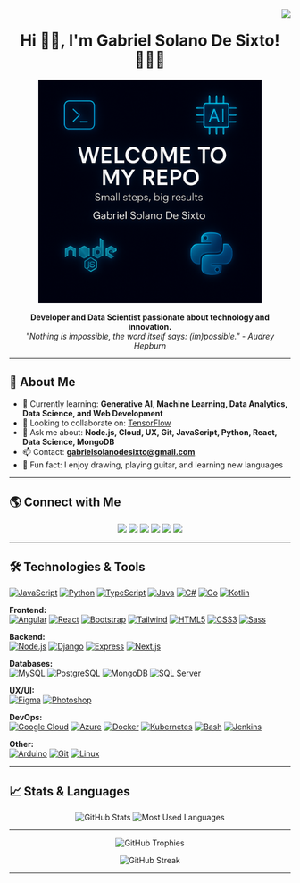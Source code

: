 <img align="right" src="https://komarev.com/ghpvc/?username=GabrielDeSixto&color=green">

<h1 align="center">Hi 👋🏼, I'm Gabriel Solano De Sixto! 👨🏽‍💻</h1>
<p align="center">
  <img src="./Welcome.png" width="400px">
</p>
<p align="center">
  <b>Developer and Data Scientist passionate about technology and innovation.</b><br>
  <i>"Nothing is impossible, the word itself says: (im)possible." - Audrey Hepburn</i>
</p>

---

## 🚀 About Me

- 🌱 Currently learning: **Generative AI, Machine Learning, Data Analytics, Data Science, and Web Development**
- 👯 Looking to collaborate on: [TensorFlow](https://github.com/tensorflow/tensorflow)
- 💬 Ask me about: **Node.js, Cloud, UX, Git, JavaScript, Python, React, Data Science, MongoDB**
- 📫 Contact: **gabrielsolanodesixto@gmail.com**
- 🎸 Fun fact: I enjoy drawing, playing guitar, and learning new languages

---

## 🌎 Connect with Me

<p align="center">
  <a href="https://github.com/GabrielDeSixto"><img src="https://img.shields.io/badge/GitHub-181717.svg?&style=for-the-badge&logo=github&logoColor=white"></a>
  <a href="https://www.linkedin.com/in/gabriel-solano-de-sixto/"><img src="https://img.shields.io/badge/LinkedIn-0077B5.svg?&style=for-the-badge&logo=linkedin&logoColor=white"></a>
  <a href = "mailto:gabrielsolanodesixto@gmail.com"><img src="https://img.shields.io/badge/Gmail-D14836?style=for-the-badge&logo=gmail&logoColor=white"></a>
  <a href="https://www.kaggle.com/gabrielsolanodsixto"><img src="https://img.shields.io/badge/Kaggle-20BEFF?style=for-the-badge&logo=Kaggle&logoColor=white"></a>
  <a href="https://www.instagram.com/gabriel_de_sixto/"><img src="https://img.shields.io/badge/Instagram-E4405F?style=for-the-badge&logo=instagram&logoColor=white"></a>
  <a href="https://www.facebook.com/profile.php?id=100069997478418"><img src="https://img.shields.io/badge/Facebook-1877F2?style=for-the-badge&logo=facebook&logoColor=white"></a>
</p>

---

## 🛠️ Technologies & Tools

[![JavaScript](https://img.shields.io/badge/-JavaScript-F7DF1E?style=flat&logo=javascript&logoColor=black)](https://developer.mozilla.org/en-US/docs/Web/JavaScript)
[![Python](https://img.shields.io/badge/-Python-3776AB?style=flat&logo=python&logoColor=white)](https://www.python.org/)
[![TypeScript](https://img.shields.io/badge/-TypeScript-3178C6?style=flat&logo=typescript&logoColor=white)](https://www.typescriptlang.org/)
[![Java](https://img.shields.io/badge/-Java-007396?style=flat&logo=java&logoColor=white)](https://www.java.com/)
[![C#](https://img.shields.io/badge/-C%23-239120?style=flat&logo=c-sharp&logoColor=white)](https://docs.microsoft.com/en-us/dotnet/csharp/)
[![Go](https://img.shields.io/badge/-Go-00ADD8?style=flat&logo=go&logoColor=white)](https://golang.org/)
[![Kotlin](https://img.shields.io/badge/-Kotlin-0095D5?style=flat&logo=kotlin&logoColor=white)](https://kotlinlang.org/)

**Frontend:**  
[![Angular](https://img.shields.io/badge/-Angular-DD0031?style=flat&logo=angular&logoColor=white)](https://angular.io/)
[![React](https://img.shields.io/badge/-React-61DAFB?style=flat&logo=react&logoColor=black)](https://reactjs.org/)
[![Bootstrap](https://img.shields.io/badge/-Bootstrap-7952B3?style=flat&logo=bootstrap&logoColor=white)](https://getbootstrap.com/)
[![Tailwind](https://img.shields.io/badge/-TailwindCSS-06B6D4?style=flat&logo=tailwindcss&logoColor=white)](https://tailwindcss.com/)
[![HTML5](https://img.shields.io/badge/-HTML5-E34F26?style=flat&logo=html5&logoColor=white)](https://developer.mozilla.org/en-US/docs/Web/Guide/HTML/HTML5)
[![CSS3](https://img.shields.io/badge/-CSS3-1572B6?style=flat&logo=css3&logoColor=white)](https://developer.mozilla.org/en-US/docs/Web/CSS)
[![Sass](https://img.shields.io/badge/-Sass-CC6699?style=flat&logo=sass&logoColor=white)](https://sass-lang.com/)

**Backend:**  
[![Node.js](https://img.shields.io/badge/-Node.js-339933?style=flat&logo=node.js&logoColor=white)](https://nodejs.org/)
[![Django](https://img.shields.io/badge/-Django-092E20?style=flat&logo=django&logoColor=white)](https://www.djangoproject.com/)
[![Express](https://img.shields.io/badge/-Express-000000?style=flat&logo=express&logoColor=white)](https://expressjs.com/)
[![Next.js](https://img.shields.io/badge/-Next.js-000000?style=flat&logo=next.js&logoColor=white)](https://nextjs.org/)

**Databases:**  
[![MySQL](https://img.shields.io/badge/-MySQL-4479A1?style=flat&logo=mysql&logoColor=white)](https://www.mysql.com/)
[![PostgreSQL](https://img.shields.io/badge/-PostgreSQL-336791?style=flat&logo=postgresql&logoColor=white)](https://www.postgresql.org/)
[![MongoDB](https://img.shields.io/badge/-MongoDB-47A248?style=flat&logo=mongodb&logoColor=white)](https://www.mongodb.com/)
[![SQL Server](https://img.shields.io/badge/-SQL%20Server-CC2927?style=flat&logo=microsoft-sql-server&logoColor=white)](https://www.microsoft.com/en-us/sql-server)

**UX/UI:**  
[![Figma](https://img.shields.io/badge/-Figma-F24E1E?style=flat&logo=figma&logoColor=white)](https://www.figma.com/)
[![Photoshop](https://img.shields.io/badge/-Photoshop-31A8FF?style=flat&logo=adobe-photoshop&logoColor=white)](https://www.adobe.com/products/photoshop.html)

**DevOps:**  
[![Google Cloud](https://img.shields.io/badge/-Google%20Cloud-4285F4?style=flat&logo=google-cloud&logoColor=white)](https://cloud.google.com/)
[![Azure](https://img.shields.io/badge/-Azure-0078D4?style=flat&logo=microsoft-azure&logoColor=white)](https://azure.microsoft.com/)
[![Docker](https://img.shields.io/badge/-Docker-2496ED?style=flat&logo=docker&logoColor=white)](https://www.docker.com/)
[![Kubernetes](https://img.shields.io/badge/-Kubernetes-326CE5?style=flat&logo=kubernetes&logoColor=white)](https://kubernetes.io/)
[![Bash](https://img.shields.io/badge/-Bash-4EAA25?style=flat&logo=gnu-bash&logoColor=white)](https://www.gnu.org/software/bash/)
[![Jenkins](https://img.shields.io/badge/-Jenkins-D24939?style=flat&logo=jenkins&logoColor=white)](https://www.jenkins.io/)

**Other:**  
[![Arduino](https://img.shields.io/badge/-Arduino-00979D?style=flat&logo=arduino&logoColor=white)](https://www.arduino.cc/)
[![Git](https://img.shields.io/badge/-Git-F05032?style=flat&logo=git&logoColor=white)](https://git-scm.com/)
[![Linux](https://img.shields.io/badge/-Linux-FCC624?style=flat&logo=linux&logoColor=black)](https://www.linux.org/)

---

## 📈 Stats & Languages

<div align="center">
  <img src="https://github-readme-stats.vercel.app/api?username=GabrielDeSixto&show_icons=true&theme=radical" alt="GitHub Stats" width="400" />
  <img src="https://github-readme-stats.vercel.app/api/top-langs/?username=GabrielDeSixto&layout=compact&theme=radical" alt="Most Used Languages" width="400" />
</div>

---

<p align="center">
  <img src="https://github-profile-trophy.vercel.app/?username=GabrielDeSixto&theme=onedark" alt="GitHub Trophies" />
</p>

<p align="center">
  <img src="https://streak-stats.demolab.com?user=GabrielDeSixto&border_radius=5.2&date_format=M%20j%5B%2C%20Y%5D" alt="GitHub Streak" />
</p>

---
<!-- If you want to highlight projects, you can add a section like this:

## 🏆 Highlighted Projects

- [Project Name 1](URL): Short description.
- [Project Name 2](URL): Short description.

-->
